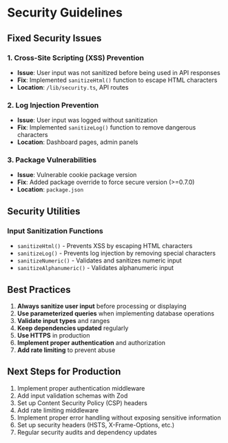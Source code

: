 # Security Guidelines

## Fixed Security Issues

### 1. Cross-Site Scripting (XSS) Prevention
- **Issue**: User input was not sanitized before being used in API responses
- **Fix**: Implemented `sanitizeHtml()` function to escape HTML characters
- **Location**: `/lib/security.ts`, API routes

### 2. Log Injection Prevention
- **Issue**: User input was logged without sanitization
- **Fix**: Implemented `sanitizeLog()` function to remove dangerous characters
- **Location**: Dashboard pages, admin panels

### 3. Package Vulnerabilities
- **Issue**: Vulnerable cookie package version
- **Fix**: Added package override to force secure version (>=0.7.0)
- **Location**: `package.json`

## Security Utilities

### Input Sanitization Functions
- `sanitizeHtml()` - Prevents XSS by escaping HTML characters
- `sanitizeLog()` - Prevents log injection by removing special characters
- `sanitizeNumeric()` - Validates and sanitizes numeric input
- `sanitizeAlphanumeric()` - Validates alphanumeric input

## Best Practices

1. **Always sanitize user input** before processing or displaying
2. **Use parameterized queries** when implementing database operations
3. **Validate input types** and ranges
4. **Keep dependencies updated** regularly
5. **Use HTTPS** in production
6. **Implement proper authentication** and authorization
7. **Add rate limiting** to prevent abuse

## Next Steps for Production

1. Implement proper authentication middleware
2. Add input validation schemas with Zod
3. Set up Content Security Policy (CSP) headers
4. Add rate limiting middleware
5. Implement proper error handling without exposing sensitive information
6. Set up security headers (HSTS, X-Frame-Options, etc.)
7. Regular security audits and dependency updates
